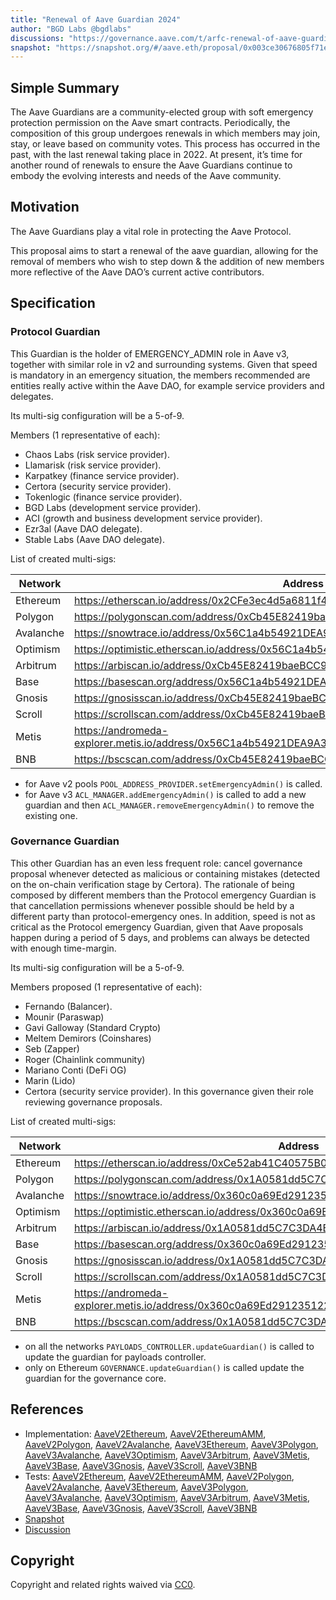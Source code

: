 ```yaml
---
title: "Renewal of Aave Guardian 2024"
author: "BGD Labs @bgdlabs"
discussions: "https://governance.aave.com/t/arfc-renewal-of-aave-guardian-2024/17523"
snapshot: "https://snapshot.org/#/aave.eth/proposal/0x003ce30676805f71e5b356745fb3f01e5f82b8d1655750aaef46c7ed4a0a3578"
---
```


## Simple Summary

The Aave Guardians are a community-elected group with soft emergency protection permission on the Aave smart contracts. Periodically, the composition of this group undergoes renewals in which members may join, stay, or leave based on community votes. This process has occurred in the past, with the last renewal taking place in 2022. At present, it’s time for another round of renewals to ensure the Aave Guardians continue to embody the evolving interests and needs of the Aave community.

## Motivation

The Aave Guardians play a vital role in protecting the Aave Protocol.

This proposal aims to start a renewal of the aave guardian, allowing for the removal of members who wish to step down & the addition of new members more reflective of the Aave DAO’s current active contributors.

## Specification

### Protocol Guardian

This Guardian is the holder of EMERGENCY_ADMIN role in Aave v3, together with similar role in v2 and surrounding systems.
Given that speed is mandatory in an emergency situation, the members recommended are entities really active within the Aave DAO, for example service providers and delegates.

Its multi-sig configuration will be a 5-of-9.

Members (1 representative of each):

- Chaos Labs (risk service provider).
- Llamarisk (risk service provider).
- Karpatkey (finance service provider).
- Certora (security service provider).
- Tokenlogic (finance service provider).
- BGD Labs (development service provider).
- ACI (growth and business development service provider).
- Ezr3al (Aave DAO delegate).
- Stable Labs (Aave DAO delegate).

List of created multi-sigs:

| Network   | Address                                                                                |
| --------- | -------------------------------------------------------------------------------------- |
| Ethereum  | https://etherscan.io/address/0x2CFe3ec4d5a6811f4B8067F0DE7e47DfA938Aa30                |
| Polygon   | https://polygonscan.com/address/0xCb45E82419baeBCC9bA8b1e5c7858e48A3B26Ea6             |
| Avalanche | https://snowtrace.io/address/0x56C1a4b54921DEA9A344967a8693C7E661D72968                |
| Optimism  | https://optimistic.etherscan.io/address/0x56C1a4b54921DEA9A344967a8693C7E661D72968     |
| Arbitrum  | https://arbiscan.io/address/0xCb45E82419baeBCC9bA8b1e5c7858e48A3B26Ea6                 |
| Base      | https://basescan.org/address/0x56C1a4b54921DEA9A344967a8693C7E661D72968                |
| Gnosis    | https://gnosisscan.io/address/0xCb45E82419baeBCC9bA8b1e5c7858e48A3B26Ea6               |
| Scroll    | https://scrollscan.com/address/0xCb45E82419baeBCC9bA8b1e5c7858e48A3B26Ea6              |
| Metis     | https://andromeda-explorer.metis.io/address/0x56C1a4b54921DEA9A344967a8693C7E661D72968 |
| BNB       | https://bscscan.com/address/0xCb45E82419baeBCC9bA8b1e5c7858e48A3B26Ea6                 |

- for Aave v2 pools `POOL_ADDRESS_PROVIDER.setEmergencyAdmin()` is called.
- for Aave v3 `ACL_MANAGER.addEmergencyAdmin()` is called to add a new guardian and then `ACL_MANAGER.removeEmergencyAdmin()` to remove the existing one.

### Governance Guardian

This other Guardian has an even less frequent role: cancel governance proposal whenever detected as malicious or containing mistakes (detected on the on-chain verification stage by Certora).
The rationale of being composed by different members than the Protocol emergency Guardian is that cancellation permissions whenever possible should be held by a different party than protocol-emergency ones. In addition, speed is not as critical as the Protocol emergency Guardian, given that Aave proposals happen during a period of 5 days, and problems can always be detected with enough time-margin.

Its multi-sig configuration will be a 5-of-9.

Members proposed (1 representative of each):

- Fernando (Balancer).
- Mounir (Paraswap)
- Gavi Galloway (Standard Crypto)
- Meltem Demirors (Coinshares)
- Seb (Zapper)
- Roger (Chainlink community)
- Mariano Conti (DeFi OG)
- Marin (Lido)
- Certora (security service provider). In this governance given their role reviewing governance proposals.

List of created multi-sigs:

| Network   | Address                                                                                |
| --------- | -------------------------------------------------------------------------------------- |
| Ethereum  | https://etherscan.io/address/0xCe52ab41C40575B072A18C9700091Ccbe4A06710                |
| Polygon   | https://polygonscan.com/address/0x1A0581dd5C7C3DA4Ba1CDa7e0BcA7286afc4973b             |
| Avalanche | https://snowtrace.io/address/0x360c0a69Ed2912351227a0b745f890CB2eBDbcFe                |
| Optimism  | https://optimistic.etherscan.io/address/0x360c0a69Ed2912351227a0b745f890CB2eBDbcFe     |
| Arbitrum  | https://arbiscan.io/address/0x1A0581dd5C7C3DA4Ba1CDa7e0BcA7286afc4973b                 |
| Base      | https://basescan.org/address/0x360c0a69Ed2912351227a0b745f890CB2eBDbcFe                |
| Gnosis    | https://gnosisscan.io/address/0x1A0581dd5C7C3DA4Ba1CDa7e0BcA7286afc4973b               |
| Scroll    | https://scrollscan.com/address/0x1A0581dd5C7C3DA4Ba1CDa7e0BcA7286afc4973b              |
| Metis     | https://andromeda-explorer.metis.io/address/0x360c0a69Ed2912351227a0b745f890CB2eBDbcFe |
| BNB       | https://bscscan.com/address/0x1A0581dd5C7C3DA4Ba1CDa7e0BcA7286afc4973b                 |

- on all the networks `PAYLOADS_CONTROLLER.updateGuardian()` is called to update the guardian for payloads controller.
- only on Ethereum `GOVERNANCE.updateGuardian()` is called update the guardian for the governance core.

## References

- Implementation: [AaveV2Ethereum](https://github.com/bgd-labs/aave-proposals-v3/blob/c63bac4965415f43fa80999dfe235a3dc003a168/src/20240708_Multi_RenewalOfAaveGuardian2024/AaveV2Ethereum_RenewalOfAaveGuardian2024_20240708.sol), [AaveV2EthereumAMM](https://github.com/bgd-labs/aave-proposals-v3/blob/c63bac4965415f43fa80999dfe235a3dc003a168/src/20240708_Multi_RenewalOfAaveGuardian2024/AaveV2EthereumAMM_RenewalOfAaveGuardian2024_20240708.sol), [AaveV2Polygon](https://github.com/bgd-labs/aave-proposals-v3/blob/c63bac4965415f43fa80999dfe235a3dc003a168/src/20240708_Multi_RenewalOfAaveGuardian2024/AaveV2Polygon_RenewalOfAaveGuardian2024_20240708.sol), [AaveV2Avalanche](https://github.com/bgd-labs/aave-proposals-v3/blob/c63bac4965415f43fa80999dfe235a3dc003a168/src/20240708_Multi_RenewalOfAaveGuardian2024/AaveV2Avalanche_RenewalOfAaveGuardian2024_20240708.sol), [AaveV3Ethereum](https://github.com/bgd-labs/aave-proposals-v3/blob/c63bac4965415f43fa80999dfe235a3dc003a168/src/20240708_Multi_RenewalOfAaveGuardian2024/AaveV3Ethereum_RenewalOfAaveGuardian2024_20240708.sol), [AaveV3Polygon](https://github.com/bgd-labs/aave-proposals-v3/blob/c63bac4965415f43fa80999dfe235a3dc003a168/src/20240708_Multi_RenewalOfAaveGuardian2024/AaveV3Polygon_RenewalOfAaveGuardian2024_20240708.sol), [AaveV3Avalanche](https://github.com/bgd-labs/aave-proposals-v3/blob/c63bac4965415f43fa80999dfe235a3dc003a168/src/20240708_Multi_RenewalOfAaveGuardian2024/AaveV3Avalanche_RenewalOfAaveGuardian2024_20240708.sol), [AaveV3Optimism](https://github.com/bgd-labs/aave-proposals-v3/blob/c63bac4965415f43fa80999dfe235a3dc003a168/src/20240708_Multi_RenewalOfAaveGuardian2024/AaveV3Optimism_RenewalOfAaveGuardian2024_20240708.sol), [AaveV3Arbitrum](https://github.com/bgd-labs/aave-proposals-v3/blob/c63bac4965415f43fa80999dfe235a3dc003a168/src/20240708_Multi_RenewalOfAaveGuardian2024/AaveV3Arbitrum_RenewalOfAaveGuardian2024_20240708.sol), [AaveV3Metis](https://github.com/bgd-labs/aave-proposals-v3/blob/c63bac4965415f43fa80999dfe235a3dc003a168/src/20240708_Multi_RenewalOfAaveGuardian2024/AaveV3Metis_RenewalOfAaveGuardian2024_20240708.sol), [AaveV3Base](https://github.com/bgd-labs/aave-proposals-v3/blob/c63bac4965415f43fa80999dfe235a3dc003a168/src/20240708_Multi_RenewalOfAaveGuardian2024/AaveV3Base_RenewalOfAaveGuardian2024_20240708.sol), [AaveV3Gnosis](https://github.com/bgd-labs/aave-proposals-v3/blob/c63bac4965415f43fa80999dfe235a3dc003a168/src/20240708_Multi_RenewalOfAaveGuardian2024/AaveV3Gnosis_RenewalOfAaveGuardian2024_20240708.sol), [AaveV3Scroll](https://github.com/bgd-labs/aave-proposals-v3/blob/c63bac4965415f43fa80999dfe235a3dc003a168/src/20240708_Multi_RenewalOfAaveGuardian2024/AaveV3Scroll_RenewalOfAaveGuardian2024_20240708.sol), [AaveV3BNB](https://github.com/bgd-labs/aave-proposals-v3/blob/c63bac4965415f43fa80999dfe235a3dc003a168/src/20240708_Multi_RenewalOfAaveGuardian2024/AaveV3BNB_RenewalOfAaveGuardian2024_20240708.sol)
- Tests: [AaveV2Ethereum](https://github.com/bgd-labs/aave-proposals-v3/blob/c63bac4965415f43fa80999dfe235a3dc003a168/src/20240708_Multi_RenewalOfAaveGuardian2024/AaveV2Ethereum_RenewalOfAaveGuardian2024_20240708.t.sol), [AaveV2EthereumAMM](https://github.com/bgd-labs/aave-proposals-v3/blob/c63bac4965415f43fa80999dfe235a3dc003a168/src/20240708_Multi_RenewalOfAaveGuardian2024/AaveV2EthereumAMM_RenewalOfAaveGuardian2024_20240708.t.sol), [AaveV2Polygon](https://github.com/bgd-labs/aave-proposals-v3/blob/c63bac4965415f43fa80999dfe235a3dc003a168/src/20240708_Multi_RenewalOfAaveGuardian2024/AaveV2Polygon_RenewalOfAaveGuardian2024_20240708.t.sol), [AaveV2Avalanche](https://github.com/bgd-labs/aave-proposals-v3/blob/c63bac4965415f43fa80999dfe235a3dc003a168/src/20240708_Multi_RenewalOfAaveGuardian2024/AaveV2Avalanche_RenewalOfAaveGuardian2024_20240708.t.sol), [AaveV3Ethereum](https://github.com/bgd-labs/aave-proposals-v3/blob/c63bac4965415f43fa80999dfe235a3dc003a168/src/20240708_Multi_RenewalOfAaveGuardian2024/AaveV3Ethereum_RenewalOfAaveGuardian2024_20240708.t.sol), [AaveV3Polygon](https://github.com/bgd-labs/aave-proposals-v3/blob/c63bac4965415f43fa80999dfe235a3dc003a168/src/20240708_Multi_RenewalOfAaveGuardian2024/AaveV3Polygon_RenewalOfAaveGuardian2024_20240708.t.sol), [AaveV3Avalanche](https://github.com/bgd-labs/aave-proposals-v3/blob/c63bac4965415f43fa80999dfe235a3dc003a168/src/20240708_Multi_RenewalOfAaveGuardian2024/AaveV3Avalanche_RenewalOfAaveGuardian2024_20240708.t.sol), [AaveV3Optimism](https://github.com/bgd-labs/aave-proposals-v3/blob/c63bac4965415f43fa80999dfe235a3dc003a168/src/20240708_Multi_RenewalOfAaveGuardian2024/AaveV3Optimism_RenewalOfAaveGuardian2024_20240708.t.sol), [AaveV3Arbitrum](https://github.com/bgd-labs/aave-proposals-v3/blob/c63bac4965415f43fa80999dfe235a3dc003a168/src/20240708_Multi_RenewalOfAaveGuardian2024/AaveV3Arbitrum_RenewalOfAaveGuardian2024_20240708.t.sol), [AaveV3Metis](https://github.com/bgd-labs/aave-proposals-v3/blob/c63bac4965415f43fa80999dfe235a3dc003a168/src/20240708_Multi_RenewalOfAaveGuardian2024/AaveV3Metis_RenewalOfAaveGuardian2024_20240708.t.sol), [AaveV3Base](https://github.com/bgd-labs/aave-proposals-v3/blob/c63bac4965415f43fa80999dfe235a3dc003a168/src/20240708_Multi_RenewalOfAaveGuardian2024/AaveV3Base_RenewalOfAaveGuardian2024_20240708.t.sol), [AaveV3Gnosis](https://github.com/bgd-labs/aave-proposals-v3/blob/c63bac4965415f43fa80999dfe235a3dc003a168/src/20240708_Multi_RenewalOfAaveGuardian2024/AaveV3Gnosis_RenewalOfAaveGuardian2024_20240708.t.sol), [AaveV3Scroll](https://github.com/bgd-labs/aave-proposals-v3/blob/c63bac4965415f43fa80999dfe235a3dc003a168/src/20240708_Multi_RenewalOfAaveGuardian2024/AaveV3Scroll_RenewalOfAaveGuardian2024_20240708.t.sol), [AaveV3BNB](https://github.com/bgd-labs/aave-proposals-v3/blob/c63bac4965415f43fa80999dfe235a3dc003a168/src/20240708_Multi_RenewalOfAaveGuardian2024/AaveV3BNB_RenewalOfAaveGuardian2024_20240708.t.sol)
- [Snapshot](https://snapshot.org/#/aave.eth/proposal/0x003ce30676805f71e5b356745fb3f01e5f82b8d1655750aaef46c7ed4a0a3578)
- [Discussion](https://governance.aave.com/t/arfc-renewal-of-aave-guardian-2024/17523)

## Copyright

Copyright and related rights waived via [CC0](https://creativecommons.org/publicdomain/zero/1.0/).
